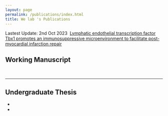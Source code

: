 ```yaml
---
layout: page
permalink: /publications/index.html
title: We lab 's Publications
---
```


Lastest Update: 2nd Oct 2023&nbsp;  [ Lymphatic endothelial transcription factor Tbx1 promotes an immunosuppressive microenvironment to facilitate post-myocardial infarction repair](https://pubmed.ncbi.nlm.nih.gov/37625409/)


## Working Manuscript


  <br>

---

## Undergraduate Thesis

- 
- <br>

  <br>
